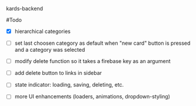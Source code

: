 kards-backend

#Todo
- [X] hierarchical categories
- [ ] set last choosen category as default when "new card" button is pressed and a category was selected
- [ ] modify delete function so it takes a firebase key as an argument
- [ ] add delete button to links in sidebar
- [ ] state indicator: loading, saving, deleting, etc.
- [ ] more UI enhancements (loaders, animations, dropdown-styling)

